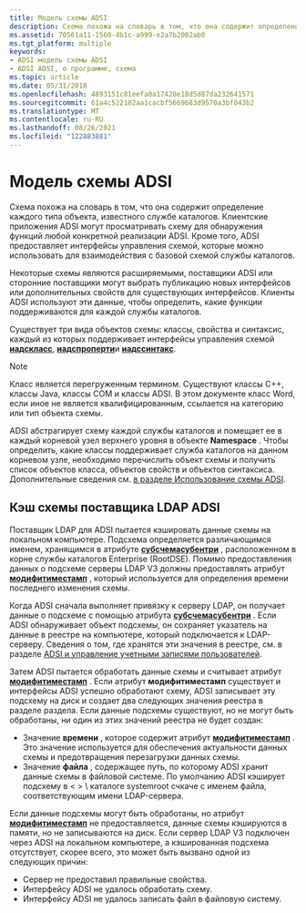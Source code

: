 ```yaml
---
title: Модель схемы ADSI
description: Схема похожа на словарь в том, что она содержит определение каждого типа объекта, известного службе каталогов.
ms.assetid: 70561a11-1560-4b1c-a999-e2a7b2002ab0
ms.tgt_platform: multiple
keywords:
- ADSI модель схемы ADSI
- ADSI ADSI, о программе, схема
ms.topic: article
ms.date: 05/31/2018
ms.openlocfilehash: 4893151c81eefa0a17420e18d5d87da232641571
ms.sourcegitcommit: 61a4c522182aa1cacbf5669683d9570a3bf043b2
ms.translationtype: MT
ms.contentlocale: ru-RU
ms.lasthandoff: 08/26/2021
ms.locfileid: "122883881"
---
```

# <a name="adsi-schema-model"></a>Модель схемы ADSI

Схема похожа на словарь в том, что она содержит определение каждого типа объекта, известного службе каталогов. Клиентские приложения ADSI могут просматривать схему для обнаружения функций любой конкретной реализации ADSI. Кроме того, ADSI предоставляет интерфейсы управления схемой, которые можно использовать для взаимодействия с базовой схемой службы каталогов.

Некоторые схемы являются расширяемыми, поставщики ADSI или сторонние поставщики могут выбрать публикацию новых интерфейсов или дополнительных свойств для существующих интерфейсов. Клиенты ADSI используют эти данные, чтобы определить, какие функции поддерживаются для каждой службы каталогов.

Существует три вида объектов схемы: классы, свойства и синтаксис, каждый из которых поддерживает интерфейсы управления схемой [**иадскласс**](/windows/desktop/api/Iads/nn-iads-iadsclass), [**иадспроперти**](/windows/desktop/api/Iads/nn-iads-iadsproperty)и [**иадссинтакс**](/windows/desktop/api/Iads/nn-iads-iadssyntax).

> [!Note]  
> Класс является перегруженным термином. Существуют классы C++, классы Java, классы COM и классы ADSI. В этом документе класс Word, если иное не является квалифицированным, ссылается на категорию или тип объекта схемы.

 

ADSI абстрагирует схему каждой службы каталогов и помещает ее в каждый корневой узел верхнего уровня в объекте **Namespace** . Чтобы определить, какие классы поддерживает служба каталогов на данном корневом узле, необходимо перечислить объект схемы и получить список объектов класса, объектов свойств и объектов синтаксиса. Дополнительные сведения см. [в разделе Использование схемы ADSI](using-the-adsi-schema.md).

## <a name="adsi-ldap-provider-schema-cache"></a>Кэш схемы поставщика LDAP ADSI

Поставщик LDAP для ADSI пытается кэшировать данные схемы на локальном компьютере. Подсхема определяется различающимся именем, хранящимся в атрибуте [**субсчемасубентри**](/windows/desktop/ADSchema/a-subschemasubentry) , расположенном в корне службы каталогов Enterprise (RootDSE). Помимо предоставления данных о подсхеме серверы LDAP V3 должны предоставлять атрибут [**модифитиместамп**](/windows/desktop/ADSchema/a-modifytimestamp) , который используется для определения времени последнего изменения схемы.

Когда ADSI сначала выполняет привязку к серверу LDAP, он получает данные о подсхеме с помощью атрибута [**субсчемасубентри**](/windows/desktop/ADSchema/a-subschemasubentry) . Если ADSI обнаруживает объект подсхемы, он сохраняет указатель на данные в реестре на компьютере, который подключается к LDAP-серверу. Сведения о том, где хранятся эти значения в реестре, см. в разделе [ADSI и управление учетными записями пользователей](adsi-and-uac.md).

Затем ADSI пытается обработать данные схемы и считывает атрибут [**модифитиместамп**](/windows/desktop/ADSchema/a-modifytimestamp) . Если атрибут **модифитиместамп** существует и интерфейсы ADSI успешно обработают схему, ADSI записывает эту подсхему на диск и создает два следующих значения реестра в разделе раздела. Если данные подсхемы существуют, но не могут быть обработаны, ни один из этих значений реестра не будет создан:

-   Значение **времени** , которое содержит атрибут [**модифитиместамп**](/windows/desktop/ADSchema/a-modifytimestamp) . Это значение используется для обеспечения актуальности данных схемы и предотвращения перезагрузки данных схемы.
-   Значение **файла** , содержащее путь, по которому ADSI хранит данные схемы в файловой системе. По умолчанию ADSI кэширует подсхему в &lt; &gt; \\ каталоге systemroot счкаче с именем файла, соответствующим имени LDAP-сервера.

Если данные подсхемы могут быть обработаны, но атрибут [**модифитиместамп**](/windows/desktop/ADSchema/a-modifytimestamp) не предоставляется, данные схемы кэшируются в памяти, но не записываются на диск. Если сервер LDAP V3 подключен через ADSI на локальном компьютере, а кэшированная подсхема отсутствует, скорее всего, это может быть вызвано одной из следующих причин:

-   Сервер не предоставил правильные свойства.
-   Интерфейсу ADSI не удалось обработать схему.
-   Интерфейсу ADSI не удалось записать файл в файловую систему.

 

 
